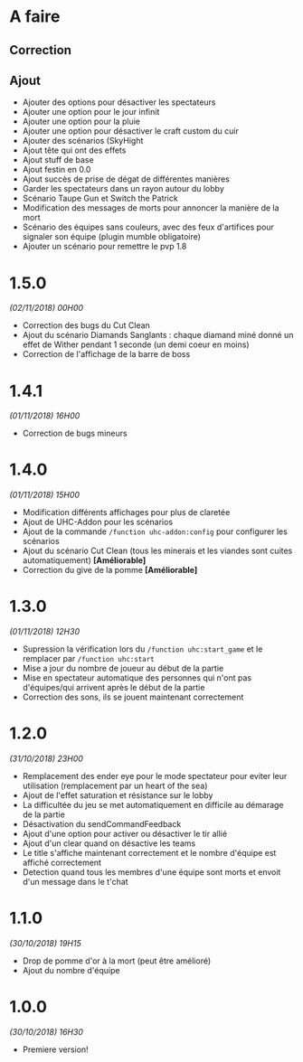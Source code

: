 # A faire
## Correction

## Ajout
- Ajouter des options pour désactiver les spectateurs
- Ajouter une option pour le jour infinit
- Ajouter une option pour la pluie
- Ajouter une option pour désactiver le craft custom du cuir
- Ajouter des scénarios (SkyHight
- Ajout tête qui ont des effets
- Ajout stuff de base
- Ajout festin en 0.0
- Ajout succès de prise de dégat de différentes manières
- Garder les spectateurs dans un rayon autour du lobby
- Scénario Taupe Gun et Switch the Patrick
- Modification des messages de morts pour annoncer la manière de la mort
- Scénario des équipes sans couleurs, avec des feux d'artifices pour signaler son équipe (plugin mumble obligatoire)
- Ajouter un scénario pour remettre le pvp 1.8

# 1.5.0
*(02/11/2018) 00H00*
- Correction des bugs du Cut Clean
- Ajout du scénario Diamands Sanglants : chaque diamand miné donné un effet de Wither pendant 1 seconde (un demi coeur en moins)
- Correction de l'affichage de la barre de boss

# 1.4.1
*(01/11/2018) 16H00*
- Correction de bugs mineurs

# 1.4.0
*(01/11/2018) 15H00*
- Modification différents affichages pour plus de claretée
- Ajout de UHC-Addon pour les scénarios
- Ajout de la commande `/function uhc-addon:config` pour configurer les scénarios
- Ajout du scénario Cut Clean (tous les minerais et les viandes sont cuites automatiquement) **[Améliorable]**
- Correction du give de la pomme **[Améliorable]**

# 1.3.0
*(01/11/2018) 12H30*
- Supression la vérification lors du `/function uhc:start_game` et le remplacer par `/function uhc:start`
- Mise a jour du nombre de joueur au début de la partie
- Mise en spectateur automatique des personnes qui n'ont pas d'équipes/qui arrivent après le début de la partie
- Correction des sons, ils se jouent maintenant correctement

# 1.2.0
*(31/10/2018) 23H00*
- Remplacement des ender eye pour le mode spectateur pour eviter leur utilisation (remplacement par un heart of the sea)
- Ajout de l'effet saturation et résistance sur le lobby
- La difficultée du jeu se met automatiquement en difficile au démarage de la partie
- Désactivation du sendCommandFeedback
- Ajout d'une option pour activer ou désactiver le tir allié
- Ajout d'un clear quand on désactive les teams
- Le title s'affiche maintenant correctement et le nombre d'équipe est affiché correctement
- Detection quand tous les membres d'une équipe sont morts et envoit d'un message dans le t'chat

# 1.1.0
*(30/10/2018) 19H15*
- Drop de pomme d'or à la mort (peut être amélioré)
- Ajout du nombre d'équipe 

# 1.0.0
*(30/10/2018) 16H30*
- Premiere version!
